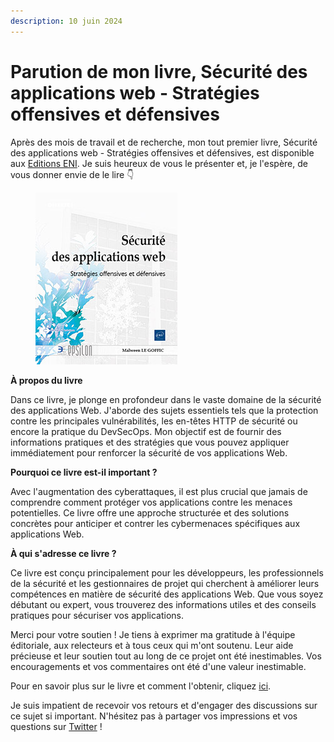 ```yaml
---
description: 10 juin 2024
---
```


# Parution de mon livre, Sécurité des applications web - Stratégies offensives et défensives

Après des mois de travail et de recherche, mon tout premier livre, Sécurité des applications web - Stratégies offensives et défensives, est disponible aux [Editions ENI](https://www.editions-eni.fr/). Je suis heureux de vous le présenter et, je l'espère, de vous donner envie de le lire 👇

<figure><img src="../../../.gitbook/assets/image.png" alt=""><figcaption></figcaption></figure>

**À propos du livre**

Dans ce livre, je plonge en profondeur dans le vaste domaine de la sécurité des applications Web. J'aborde des sujets essentiels tels que la protection contre les principales vulnérabilités, les en-têtes HTTP de sécurité ou encore la pratique du DevSecOps. Mon objectif est de fournir des informations pratiques et des stratégies que vous pouvez appliquer immédiatement pour renforcer la sécurité de vos applications Web.

**Pourquoi ce livre est-il important ?**

Avec l'augmentation des cyberattaques, il est plus crucial que jamais de comprendre comment protéger vos applications contre les menaces potentielles. Ce livre offre une approche structurée et des solutions concrètes pour anticiper et contrer les cybermenaces spécifiques aux applications Web.

**À qui s'adresse ce livre ?**

Ce livre est conçu principalement pour les développeurs, les professionnels de la sécurité et les gestionnaires de projet qui cherchent à améliorer leurs compétences en matière de sécurité des applications Web. Que vous soyez débutant ou expert, vous trouverez des informations utiles et des conseils pratiques pour sécuriser vos applications.

Merci pour votre soutien ! Je tiens à exprimer ma gratitude à l'équipe éditoriale, aux relecteurs et à tous ceux qui m'ont soutenu. Leur aide précieuse et leur soutien tout au long de ce projet ont été inestimables. Vos encouragements et vos commentaires ont été d'une valeur inestimable.

Pour en savoir plus sur le livre et comment l'obtenir, cliquez [ici](https://www.editions-eni.fr/livre/securite-des-applications-web-strategies-offensives-et-defensives-9782409045127).

Je suis impatient de recevoir vos retours et d'engager des discussions sur ce sujet si important. N'hésitez pas à partager vos impressions et vos questions sur [Twitter](https://x.com/Sh4rpF0rc3) !
